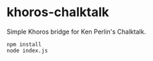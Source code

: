 # khoros-chalktalk

Simple Khoros bridge for Ken Perlin's Chalktalk.

```
npm install
node index.js
````
